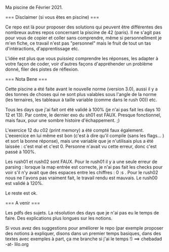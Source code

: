 Ma piscine de Février 2021.

=== Disclaimer (si vous êtes en piscine) ===

Ce repo est là pour proposer des solutions qui peuvent être différentes des nombreux autres repos concernant la piscine de 42 (paris).
Il ne s'agit pas pour vous de copier et coller sans comprendre, même si personnellment je m'en fiche, ce travail n'est pas "personnel" mais le fruit de tout un tas d'intéractions, d'apprentissage etc.

L'idée est plus que vous puissiez comprendre les réponses, les adapter à votre façon de coder, voir d'autres façons d'appréhender un problème donné, filer des pistes de réflexion.

=== Nota Bene ===

Cette piscine a été faite avant le nouvelle norme (version 3.0), aussi il y a des tonnes de choses qui ne sont plus valables sous l'angle de la norme (les ternaires, les tableaux à taille variable (comme dans le rush 00)) etc.

Tous les days que j'ai fait ont été validé à 100% (je n'ai pas fait les days 10 12 et 13). Par contre, le dernier exo du sh01 est FAUX. Presque fonctionnel, mais faux, pour une sombre histoire d'échappement. ;)

L'exercice 12 du c02 (print memory) a été compté faux également. L'eexercice en lui même est bon (c'est à dire qu'il compile (sans les flags... ) et sort la bonne réponse), mais une variable que je n'utilisais plus a été laissée : c'est mal et c'est 0. Personne n'avait vu cette erreur, donc c'est passé à 100%.

Les rush01 et rush02 sont FAUX. Pour le rush01 il y a une seule erreur de parsing : lorsque la map entrée est correcte, je n'ai pas fait les checks pour voir s'il n'y avait que des espaces entre les chiffres : 0 :s . Pour le rush02 nous ne l'avons pas vraiment fait, le travail rendu est mauvais. Le rush00 est validé à 120%.

Le reste est ok.

=== A venir ===

Les pdfs des sujets. La résolution des days que je n'ai pas eu le temps de faire. Des explications plus longues sur les notions.

Si vous avez des suggestions pour améliorer le repo (par exemple proposer des notions à expliquer, disons dans un premier temps basiques, dans des textes avec exemples à part, ça me branche si j'ai le temps !) ==> chebadad -at- lilo.org
